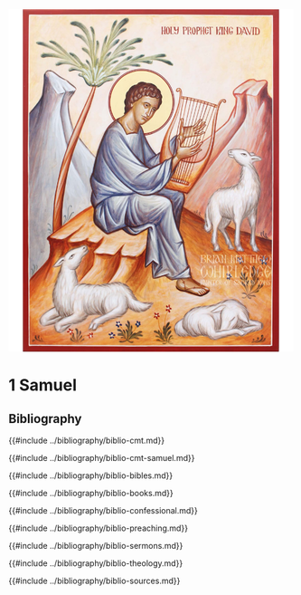 <img class="intro-right" src="../images/art-david.jpg">

# 1 Samuel

## Bibliography

{{#include ../bibliography/biblio-cmt.md}}

{{#include ../bibliography/biblio-cmt-samuel.md}}

{{#include ../bibliography/biblio-bibles.md}}

{{#include ../bibliography/biblio-books.md}}

{{#include ../bibliography/biblio-confessional.md}}

{{#include ../bibliography/biblio-preaching.md}}

{{#include ../bibliography/biblio-sermons.md}}

{{#include ../bibliography/biblio-theology.md}}

{{#include ../bibliography/biblio-sources.md}}
